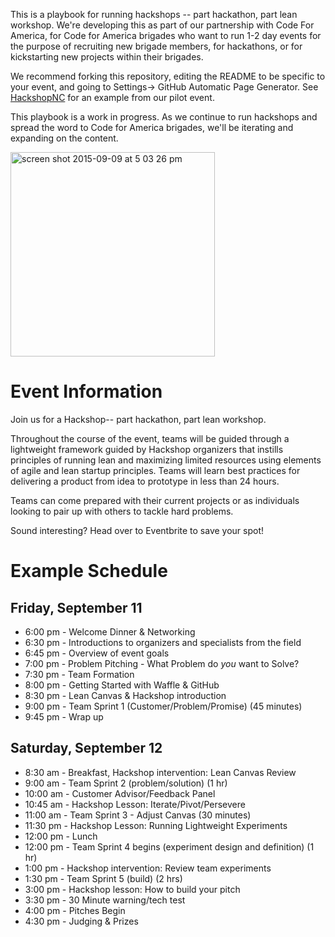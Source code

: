 This is a playbook for running hackshops -- part hackathon, part lean workshop. We're developing this as part of our partnership with Code For America, for Code for America brigades who want to run 1-2 day events for the purpose of recruiting new brigade members, for hackathons, or for kickstarting new projects within their brigades. 

We recommend forking this repository, editing the README to be specific to your event, and going to Settings-> GitHub Automatic Page Generator. See [HackshopNC](http://waffleio.github.io/hackshopNC/) for an example from our pilot event. 

This playbook is a work in progress. As we continue to run hackshops and spread the word to Code for America brigades, we'll be iterating and expanding on the content.

<img width="327" alt="screen shot 2015-09-09 at 5 03 26 pm" src="https://cloud.githubusercontent.com/assets/100216/9774168/b86355c8-5714-11e5-993e-395f1fb8c43c.png">

# Event Information

Join us for a Hackshop-- part hackathon, part lean workshop. 

Throughout the course of the event, teams will be guided through a lightweight framework guided by Hackshop organizers that instills principles of running lean and maximizing limited resources using elements of agile and lean startup principles. Teams will learn best practices for delivering a product from idea to prototype in less than 24 hours.

Teams can come prepared with their current projects or as individuals looking to pair up with others to tackle hard problems.

Sound interesting? Head over to Eventbrite to save your spot!

# Example Schedule

## Friday, September 11 
- 6:00 pm - Welcome Dinner & Networking 
- 6:30 pm - Introductions to organizers and specialists from the field 
- 6:45 pm - Overview of event goals
- 7:00 pm - Problem Pitching - What Problem do *you* want to Solve? 
- 7:30 pm - Team Formation 
- 8:00 pm - Getting Started with Waffle & GitHub 
- 8:30 pm - Lean Canvas & Hackshop introduction
- 9:00 pm - Team Sprint 1 (Customer/Problem/Promise) (45 minutes)
- 9:45 pm - Wrap up 

## Saturday, September 12 
- 8:30 am - Breakfast, Hackshop intervention: Lean Canvas Review 
- 9:00 am - Team Sprint 2 (problem/solution) (1 hr) 
- 10:00 am - Customer Advisor/Feedback Panel
- 10:45 am - Hackshop Lesson: Iterate/Pivot/Persevere
- 11:00 am - Team Sprint 3 - Adjust Canvas (30 minutes) 
- 11:30 pm - Hackshop Lesson: Running Lightweight Experiments
- 12:00 pm - Lunch 
- 12:00 pm - Team Sprint 4 begins (experiment design and definition) (1 hr)
- 1:00 pm - Hackshop intervention: Review team experiments 
- 1:30 pm - Team Sprint 5 (build) (2 hrs) 
- 3:00 pm - Hackshop lesson: How to build your pitch 
- 3:30 pm - 30 Minute warning/tech test 
- 4:00 pm - Pitches Begin 
- 4:30 pm - Judging & Prizes 





